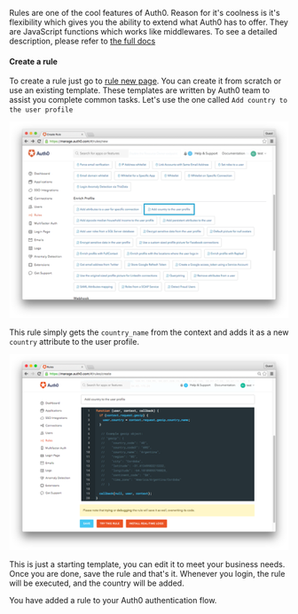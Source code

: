Rules are one of the cool features of Auth0. Reason for it's coolness is it's flexibility which gives you the ability to extend what Auth0 has to offer. 
They are JavaScript functions which works like middlewares. To see a detailed description, please refer to [the full docs](https://auth0.com/docs/rules)

#### Create a rule

To create a rule just go to [rule new page](https://manage.auth0.com/#/rules/new). You can create it from scratch or use an existing template. These templates are written by Auth0 team to assist you complete common tasks. 
Let's use the one called `Add country to the user profile`

![Empty rule](/media/articles/rules/rule-choose-add-country-template.png)


This rule simply gets the `country_name` from the context and adds it as a new `country` attribute to the user profile.


![Add country rule](/media/articles/rules/rule-create-add-country-country.png)

This is just a starting template, you can edit it to meet your business needs. Once you are done, save the rule and that's it. Whenever you login, the rule will be executed, and the country will be added. 

You have added a rule to your Auth0 authentication flow.
